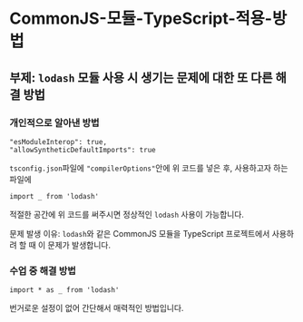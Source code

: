 # CommonJS-모듈-TypeScript-적용-방법
## 부제: `lodash` 모듈 사용 시 생기는 문제에 대한 또 다른 해결 방법

### 개인적으로 알아낸 방법
```
"esModuleInterop": true,
"allowSyntheticDefaultImports": true
```
`tsconfig.json`파일에 `"compilerOptions"`안에 위 코드를 넣은 후, 사용하고자 하는 파일에

```
import _ from 'lodash'
```
적절한 공간에 위 코드를 써주시면 정상적인 `lodash` 사용이 가능합니다.

문제 발생 이유: `lodash`와 같은 CommonJS 모듈을 TypeScript 프로젝트에서 사용하려 할 때 이 문제가 발생합니다.

### 수업 중 해결 방법
```
import * as _ from 'lodash'
```
번거로운 설정이 없어 간단해서 매력적인 방법입니다.
